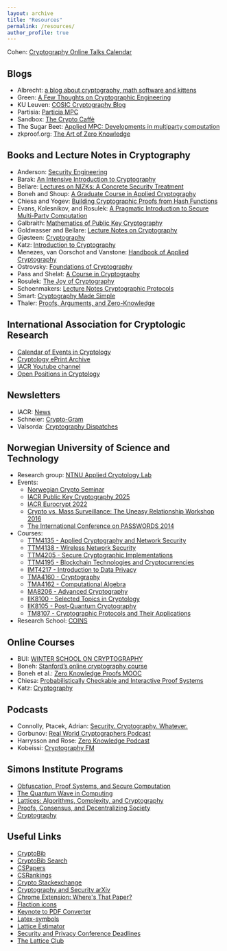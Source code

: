 ```yaml
---
layout: archive
title: "Resources"
permalink: /resources/
author_profile: true
---
```


Cohen: [Cryptography Online Talks Calendar](https://www.ccs.neu.edu/~rancohen/cryptotalks.html)

## Blogs

- Albrecht: [a blog about cryptography, math software and kittens](https://martinralbrecht.wordpress.com)
- Green: [A Few Thoughts on Cryptographic Engineering](https://blog.cryptographyengineering.com)
- KU Leuven: [COSIC Cryptography Blog](https://www.esat.kuleuven.be/cosic/blog)
- Partisia: [Particia MPC](https://partisiampc.medium.com)
- Sandbox: [The Crypto Caffè](https://cryptocaffe.sandboxaq.com)
- The Sugar Beet: [Applied MPC: Developments in multiparty computation](https://medium.com/applied-mpc)
- zkproof.org: [The Art of Zero Knowledge](https://zkproof.org/blog)

## Books and Lecture Notes in Cryptography

- Anderson: [Security Engineering](https://www.cl.cam.ac.uk/~rja14/book.html)
- Barak: [An Intensive Introduction to Cryptography](https://intensecrypto.org/public/index.html)
- Bellare: [Lectures on NIZKs: A Concrete Security Treatment](https://cseweb.ucsd.edu/~mihir/cse208-Wi20/main.pdf)
- Boneh and Shoup: [A Graduate Course in Applied Cryptography](http://toc.cryptobook.us)
- Chiesa and Yogev: [Building Cryptographic Proofs from Hash Functions](https://hash-based-snargs-book.github.io)
- Evans, Kolesnikov, and Rosulek: [A Pragmatic Introduction to Secure Multi-Party Computation](https://securecomputation.org)
- Galbraith: [Mathematics of Public Key Cryptography](https://www.math.auckland.ac.nz/~sgal018/crypto-book/crypto-book.html)
- Goldwasser and Bellare: [Lecture Notes on Cryptography](https://cseweb.ucsd.edu/~mihir/papers/gb.pdf)
- Gjøsteen: [Cryptography](https://wiki.math.ntnu.no/tma4160/notes)
- Katz: [Introduction to Cryptography](http://www.cs.umd.edu/~jkatz/crypto/s18/lectures.html)
- Menezes, van Oorschot and Vanstone: [Handbook of Applied Cryptography](https://cacr.uwaterloo.ca/hac)
- Ostrovsky: [Foundations of Cryptography](http://web.cs.ucla.edu/~rafail/PUBLIC/OstrovskyDraftLecNotes2010.pdf)
- Pass and Shelat: [A Course in Cryptography](https://www.cs.cornell.edu/courses/cs4830/2010fa/lecnotes.pdf)
- Rosulek: [The Joy of Cryptography](https://web.engr.oregonstate.edu/~rosulekm/crypto)
- Schoenmakers: [Lecture Notes Cryptographic Protocols](https://www.win.tue.nl/~berry/CryptographicProtocols/LectureNotes.pdf)
- Smart: [Cryptography Made Simple](https://link.springer.com/book/10.1007/978-3-319-21936-3)
- Thaler: [Proofs, Arguments, and Zero-Knowledge](https://people.cs.georgetown.edu/jthaler/ProofsArgsAndZK.pdf)

## International Association for Cryptologic Research

- [Calendar of Events in Cryptology](https://iacr.org/events)
- [Cryptology ePrint Archive](https://eprint.iacr.org)
- [IACR Youtube channel](https://www.youtube.com/user/TheIACR)
- [Open Positions in Cryptology](https://iacr.org/jobs)

## Newsletters

- IACR: [News](https://iacr.org/news)
- Schneier: [Crypto-Gram](https://www.schneier.com/crypto-gram)
- Valsorda: [Cryptography Dispatches](https://buttondown.email/cryptography-dispatches/archive)

## Norwegian University of Science and Technology

- Research group: [NTNU Applied Cryptology Lab](https://www.ntnu.edu/iik/nacl-lab)
- Events:
  - [Norwegian Crypto Seminar](https://wiki.math.ntnu.no/nks)
  - [IACR Public Key Cryptography 2025](https://pkc.iacr.org/2025)
  - [IACR Eurocrypt 2022](https://eurocrypt.iacr.org/2022)
  - [Crypto vs. Mass Surveillance: The Uneasy Relationship Workshop 2016](http://cms16.item.ntnu.no)
  - [The International Conference on PASSWORDS 2014](http://passwords14.item.ntnu.no)
- Courses:
  - [TTM4135 - Applied Cryptography and Network Security](https://www.ntnu.edu/studies/courses/TTM4135)
  - [TTM4138 - Wireless Network Security](https://www.ntnu.edu/studies/courses/TTM4138)
  - [TTM4205 - Secure Cryptographic Implementations](https://www.ntnu.edu/studies/courses/TTM4205)
  - [TTM4195 - Blockchain Technologies and Cryptocurrencies](https://www.ntnu.edu/studies/courses/TTM4195)
  - [IMT4217 - Introduction to Data Privacy](https://www.ntnu.edu/studies/courses/IMT4217)
  - [TMA4160 - Cryptography](https://www.ntnu.edu/studies/courses/TMA4160)
  - [TMA4162 - Computational Algebra](https://www.ntnu.edu/studies/courses/TMA4162)
  - [MA8206 - Advanced Cryptography](https://www.ntnu.edu/studies/courses/MA8206)
  - [IIK8100 - Selected Topics in Cryptology](https://www.ntnu.edu/studies/courses/IIK8100)
  - [IIK8105 - Post-Quantum Cryptography](https://www.ntnu.edu/studies/courses/IIK8105)
  - [TM8107 - Cryptographic Protocols and Their Applications](https://www.ntnu.edu/studies/courses/TM8107)
- Research School: [COINS](https://coinsrs.no)

## Online Courses

- BUI: [WINTER SCHOOL ON CRYPTOGRAPHY](https://www.youtube.com/@thebiuresearchcenteronappl8783/playlists)
- Boneh: [Stanford’s online cryptography course](https://www.coursera.org/learn/crypto)
- Boneh et al.: [Zero Knowledge Proofs MOOC](https://zk-learning.org)
- Chiesa: [Probabilistically Checkable and Interactive Proof Systems](https://youtube.com/playlist?list=PLkFD6_40KJIyWWtxCPBHwGsrutjvwM5_U)
- Katz: [Cryptography](https://www.coursera.org/learn/cryptography)

## Podcasts

- Connolly, Ptacek, Adrian: [Security. Cryptography. Whatever.](https://securitycryptographywhatever.buzzsprout.com)
- Gorbunov: [Real World Cryptographers Podcast](https://rwcpodcast.buzzsprout.com)
- Harrysson and Rose: [Zero Knowledge Podcast](https://www.zeroknowledge.fm)
- Kobeissi: [Cryptography FM](https://www.cryptography.fm)

## Simons Institute Programs

- [Obfuscation, Proof Systems, and Secure Computation](https://simons.berkeley.edu/programs/cryptography-10-years-later-obfuscation-proof-systems-secure-computation)
- [The Quantum Wave in Computing](https://simons.berkeley.edu/programs/quantum2020)
- [Lattices: Algorithms, Complexity, and Cryptography](https://simons.berkeley.edu/programs/lattices2020)
- [Proofs, Consensus, and Decentralizing Society](https://simons.berkeley.edu/programs/proofs2019)
- [Cryptography](https://simons.berkeley.edu/programs/crypto2015)

## Useful Links

- [CryptoBib](https://cryptobib.di.ens.fr)
- [CryptoBib Search](https://publish.iacr.org/cryptobib)
- [CSPapers](https://cspapers.org)
- [CSRankings](http://csrankings.org/#/index?sec&crypt)
- [Crypto Stackexchange](https://crypto.stackexchange.com)
- [Cryptography and Security arXiv](https://arxiv.org/list/cs.CR/recent)
- [Chrome Extension: Where's That Paper?](https://chrome.google.com/webstore/detail/wheres-that-paper/dkjnkdmoghkbkfkafefhbcnmofdbfdio)
- [Flaction icons](https://www.flaticon.com)
- [Keynote to PDF Converter](https://www.zamzar.com/convert/key-to-ppt)
- [Latex-symbols](https://artofproblemsolving.com/wiki/index.php/LaTeX:Symbols)
- [Lattice Estimator](https://github.com/malb/lattice-estimator)
- [Security and Privacy Conference Deadlines](https://sec-deadlines.github.io)
- [The Lattice Club](https://thelatticeclub.com)

